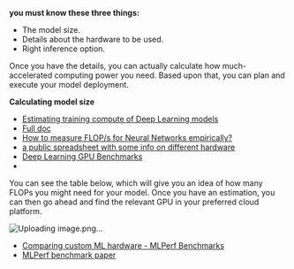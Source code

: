 <b>you must know these three things:</b>

  - The model size.
  - Details about the hardware to be used.
  - Right inference option.

Once you have the details, you can actually calculate how much-accelerated computing power you need. Based upon that, you can plan and execute your model deployment. 

<b>Calculating model size</b>

 - [Estimating training compute of Deep Learning models](https://www.lesswrong.com/posts/HvqQm6o8KnwxbdmhZ/estimating-training-compute-of-deep-learning-models)
 - [Full doc](https://docs.google.com/document/d/1J2BX9jkE5nN5EA1zYRN0lHhdCf1YkiFERc_nwiYqCOA/edit)
 - [How to measure FLOP/s for Neural Networks empirically?](https://www.lesswrong.com/posts/jJApGWG95495pYM7C/how-to-measure-flop-s-for-neural-networks-empirically)
 - [ a public spreadsheet with some info on different hardware](https://docs.google.com/spreadsheets/d/1AAIebjNsnJj_uKALHbXNfn3_YsT6sHXtCU0q7OIPuc4/edit#gid=0)
 - [Deep Learning GPU Benchmarks](https://lambdalabs.com/gpu-benchmarks)
 - 

You can see the table below, which will give you an idea of how many FLOPs you might need for your model. Once you have an estimation, you can then go ahead and find the relevant GPU in your preferred cloud platform. 

![Uploading image.png…]()

- [Comparing custom ML hardware - MLPerf Benchmarks ](https://mlcommons.org/en/training-normal-11/)
- [MLPerf benchmark paper](https://arxiv.org/pdf/1910.01500.pdf)
